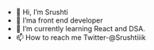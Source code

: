 - 👋 Hi, I’m Srushti
- 👀 I’ma front end developer
- 🌱 I’m currently learning React and DSA.
- 📫 How to reach me Twitter-@Srushtiiik

<!---
SrushtiKakade28/SrushtiKakade28 is a ✨ special ✨ repository because its `README.md` (this file) appears on your GitHub profile.
You can click the Preview link to take a look at your changes.
--->
